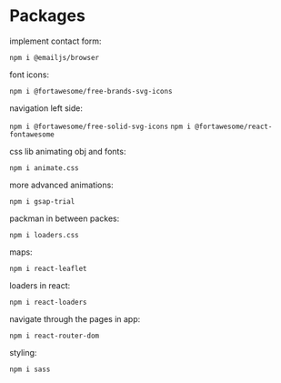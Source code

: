 # Packages

implement contact form:

`npm i @emailjs/browser`

font icons:

`npm i @fortawesome/free-brands-svg-icons`

navigation left side:

`npm i @fortawesome/free-solid-svg-icons`
`npm i @fortawesome/react-fontawesome`

css lib animating obj and fonts:

`npm i animate.css`

more advanced animations:

`npm i gsap-trial`

packman in between packes:

`npm i loaders.css`

maps:

`npm i react-leaflet`

loaders in react:

`npm i react-loaders`

navigate through the pages in app:

`npm i react-router-dom`

styling:

`npm i sass`
